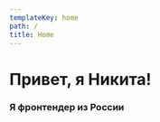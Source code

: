 ```yaml
---
templateKey: home
path: /
title: Home
---
```

# <span>Привет, я Никита!</span>
### <span>Я фронтендер из России</span>
